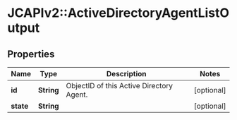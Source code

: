 # JCAPIv2::ActiveDirectoryAgentListOutput

## Properties
Name | Type | Description | Notes
------------ | ------------- | ------------- | -------------
**id** | **String** | ObjectID of this Active Directory Agent. | [optional] 
**state** | **String** |  | [optional] 


